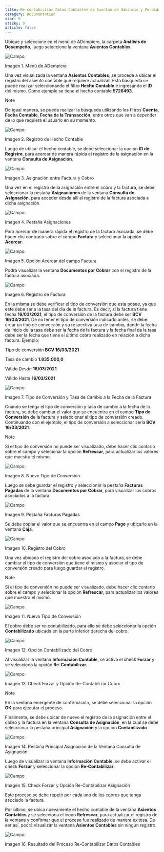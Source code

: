 ```yaml
---
title: Re-contabilizar Datos Contables de Cuentas de Ganancia y Perdida
category: Documentation
star: 9
sticky: 9
article: false
---
```


Ubique y seleccione en el menú de ADempiere, la carpeta **Análisis de Desempeño**, luego seleccione la ventana **Asientos Contables**.

![Campo](/assets/img/docs/accounting-management/acm-accounting-image625.png)

Imagen 1. Menú de ADempiere

Una vez visualizada la ventana **Asientos Contables**, se procede a ubicar el registro del asiento contable que requiere actualizar. Esta búsqueda se puede realizar seleccionando el filtro **Hecho Contable** e ingresando el **ID** del mismo. Como ejemplo se tiene el hecho contable **5726493**.

Note

De igual manera, se puede realizar la búsqueda utilizando los filtros **Cuenta**, **Fecha Contable**, **Fecha de la Transacción**, entre otros que van a depender de lo que requiera el usuario en su momento.

![Campo](/assets/img/docs/accounting-management/acm-accounting-image626.png)

Imagen 2. Registro de Hecho Contable

Luego de ubicar el hecho contable, se debe seleccionar la opción **ID de Registro**, para acercar de manera rápida el registro de la asignación en la ventana **Consulta de Asignación**.

![Campo](/assets/img/docs/accounting-management/acm-accounting-image627.png)

Imagen 3. Asignación entre Factura y Cobro

Una vez en el registro de la asignación entre el cobro y la factura, se debe seleccionar la pestaña **Asignaciones** de la ventana **Consulta de Asignación**, para acceder desde allí al registro de la factura asociada a dicha asignación.

![Campo](/assets/img/docs/accounting-management/acm-accounting-image628.png)

Imagen 4. Pestaña Asignaciones

Para acercar de manera rápida el registro de la factura asociada, se debe hacer clic contrario sobre el campo **Factura** y seleccionar la opción **Acercar**.

![Campo](/assets/img/docs/accounting-management/acm-accounting-image629.png)

Imagen 5. Opción Acercar del campo Factura

Podrá visualizar la ventana **Documentos por Cobrar** con el registro de la factura asociada.

![Campo](/assets/img/docs/accounting-management/acm-accounting-image630.png)

Imagen 6. Registro de Factura

En la misma se debe verificar el tipo de conversión que esta posee, ya que este debe ser a la tasa del día de la factura. Es decir, si la factura tiene fecha **16/03/2021**, el tipo de conversión de la factura debe ser **BCV 16/03/2021**. De no tener el tipo de conversión indicado antes, se debe crear un tipo de conversión y su respectiva tasa de cambio, donde la fecha de inicio de la tasa debe ser la fecha de la factura y la fecha final de la tasa debe ser la fecha que tiene el último cobro realizado en relación a dicha factura. Ejemplo:

Tipo de conversión **BCV 16/03/2021**

Tasa de cambio **1.835.000,0**

Válido Desde **16/03/2021**

Válido Hasta **16/03/2021**

![Campo](/assets/img/docs/accounting-management/acm-accounting-image631.png)

Imagen 7. Tipo de Conversión y Tasa de Cambio a la Fecha de la Factura

Cuando se tenga el tipo de conversión y tasa de cambio a la fecha de la factura, se debe cambiar el valor que se encuentra en el campo **Tipo de Conversión** de la factura y seleccionar el tipo de conversión creado. Continuando con el ejemplo, el tipo de conversión a seleccionar sería **BCV 16/03/2021**.

Note

Si el tipo de conversión no puede ser visualizado, debe hacer clic contario sobre el campo y selecionar la opción **Refrescar**, para actualizar los valores que muestra el mismo.

![Campo](/assets/img/docs/accounting-management/acm-accounting-image632.png)

Imagen 8. Nuevo Tipo de Conversión

Luego se debe guardar el registro y seleccionar la pestaña **Facturas Pagadas** de la ventana **Documentos por Cobrar**, para visualizar los cobros asociados a la factura.

![Campo](/assets/img/docs/accounting-management/acm-accounting-image633.png)

Imagen 9. Pestaña Facturas Pagadas

Se debe copiar el valor que se encuentra en el campo **Pago** y ubicarlo en la ventana **Caja**.

![Campo](/assets/img/docs/accounting-management/acm-accounting-image634.png)

Imagen 10. Registro del Cobro

Una vez ubicado el registro del cobro asociado a la factura, se debe cambiar el tipo de conversión que tiene el mismo y asociar el tipo de conversión creado para luego guardar el registro.

Note

Si el tipo de conversión no puede ser visualizado, debe hacer clic contario sobre el campo y selecionar la opción **Refrescar**, para actualizar los valores que muestra el mismo.

![Campo](/assets/img/docs/accounting-management/acm-accounting-image635.png)

Imagen 11. Nuevo Tipo de Conversión

El cobro debe ser re-contabilizado, para ello se debe seleccionar la opción **Contabilizado** ubicada en la parte inferior derecha del cobro.

![Campo](/assets/img/docs/accounting-management/acm-accounting-image636.png)

Imagen 12. Opción Contabilizado del Cobro

Al visualizar la ventana **Información Contable**, se activa el check **Forzar** y se selecciona la opción **Re-Contabilizar**.

![Campo](/assets/img/docs/accounting-management/acm-accounting-image637.png)

Imagen 13. Check Forzar y Opción Re-Contabilizar Cobro

Note

En la ventana emergente de confirmación, se debe seleccionar la opción **OK** para ejecutar el proceso.

Finalmente, se debe ubicar de nuevo el registro de la asignación entre el cobro y la factura en la ventana **Consulta de Asignación**, en la cual se debe seleccionar la pestaña principal **Asignación** y la opción **Contabilizado**.

![Campo](/assets/img/docs/accounting-management/acm-accounting-image638.png)

Imagen 14. Pestaña Principal Asignación de la Ventana Consulta de Asignación

Luego de visualizar la ventana **Información Contable**, se debe activar el check **Forzar** y seleccionar la opción **Re-Contabilizar**.

![Campo](/assets/img/docs/accounting-management/acm-accounting-image639.png)

Imagen 15. Check Forzar y Opción Re-Contabilizar Asignación

Este proceso se debe repetir por cada uno de los cobros que tenga asociado la factura.

Por último, se ubica nuevamente el hecho contable de la ventana **Asientos Contables** y se selecciona el icono **Refrescar**, para actualizar el registro de la ventana y confirmar que el proceso fue realizado de manera exitosa. De ser así, podrá visualizar la ventana **Asientos Contables** sin ningún registro.

![Campo](/assets/img/docs/accounting-management/acm-accounting-image640.png)

Imagen 16. Resultado del Proceso Re-Contabilizar Datos Contables